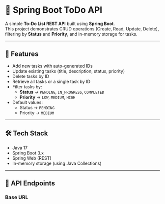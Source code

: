 # 📝 Spring Boot ToDo API

A simple **To-Do List REST API** built using **Spring Boot**.  
This project demonstrates CRUD operations (Create, Read, Update, Delete), filtering by **Status** and **Priority**, and in-memory storage for tasks.

---

## 🚀 Features
- Add new tasks with auto-generated IDs  
- Update existing tasks (title, description, status, priority)  
- Delete tasks by ID  
- Retrieve all tasks or a single task by ID  
- Filter tasks by:
  - **Status** → `PENDING`, `IN_PROGRESS`, `COMPLETED`
  - **Priority** → `LOW`, `MEDIUM`, `HIGH`
- Default values:
  - Status → `PENDING`
  - Priority → `MEDIUM`

---

## 🛠️ Tech Stack
- Java 17  
- Spring Boot 3.x  
- Spring Web (REST)  
- In-memory storage (using Java Collections)  

---

## 📌 API Endpoints

### Base URL
